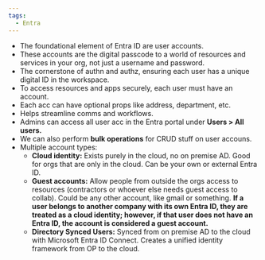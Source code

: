 ```yaml
---
tags:
  - Entra
---
```

- The foundational element of Entra ID are user accounts.
- These accounts are the digital passcode to a world of resources and services in your org, not just a username and password.
- The cornerstone of authn and authz, ensuring each user has a unique digital ID in the workspace.
- To access resources and apps securely, each user must have an account.
- Each acc can have optional props like address, department, etc.
- Helps streamline comms and workflows. 
- Admins can access all user acc in the Entra portal under **Users > All users.**
- We can also perform **bulk operations** for CRUD stuff on user accouns.
- Multiple account types:
  - **Cloud identity:** Exists purely in the cloud, no on premise AD. Good for orgs that are only in the cloud. Can be your own or external Entra ID.
  - **Guest accounts:** Allow people from outside the orgs access to resources (contractors or whoever else needs guest access to collab). Could be any other account, like gmail or something.  **If a user belongs to another company with its own Entra ID, they are treated as a cloud identity; however, if that user does not have an Entra ID, the account is considered a guest account.**
  - **Directory Synced Users:** Synced from on premise AD to the cloud with Microsoft Entra ID Connect. Creates a unified identity framework from OP to the cloud.